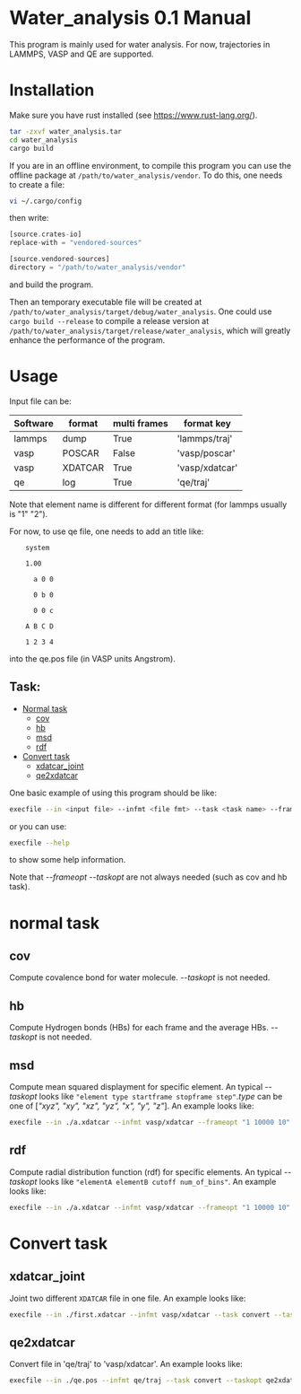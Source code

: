 <span style="font-size:larger;">Water_analysis 0.1 Manual</span>
========
This program is mainly used for water analysis. For now, trajectories in LAMMPS, VASP and QE are supported.

# Installation
Make sure you have rust installed (see https://www.rust-lang.org/).

```bash
tar -zxvf water_analysis.tar
cd water_analysis
cargo build
```
If you are in an offline environment, to compile this program you can use the offline package at `/path/to/water_analysis/vendor`. To do this, one needs to create a file:
```bash
vi ~/.cargo/config
```
then write:
```rust
[source.crates-io]
replace-with = "vendored-sources"

[source.vendored-sources]
directory = "/path/to/water_analysis/vendor"
```
and build the program.

Then an temporary executable file will be created at  `/path/to/water_analysis/target/debug/water_analysis`. One could use `cargo build --release` to compile a release version at `/path/to/water_analysis/target/release/water_analysis`, which will greatly enhance the performance of the program.

# Usage
Input file can be:

| Software | format  | multi frames | format key     |
| ---      | ---     | ---          | ---            |
| lammps   | dump    |    True      | 'lammps/traj'  |
| vasp     | POSCAR  |    False     | 'vasp/poscar'  |
| vasp     | XDATCAR |    True      | 'vasp/xdatcar' |
| qe       | log     |    True      | 'qe/traj'      |

Note that element name is different for different format (for lammps usually is "1" "2").

For now, to use qe file, one needs to add an title like:
```
    system

    1.00

      a 0 0

      0 b 0

      0 0 c

    A B C D

    1 2 3 4
```
into the qe.pos file (in VASP units Angstrom).


## Task:
- [Normal task](#normal-task)
  - [cov](#cov)
  - [hb](#hb)
  - [msd](#msd)
  - [rdf](#rdf)
- [Convert task](#convert-task)
  - [xdatcar_joint](#xdatcar-joint)
  - [qe2xdatcar](#qe2xdatcar)

One basic example of using this program should be like:
```bash
execfile --in <input file> --infmt <file fmt> --task <task name> --frameopt <FrameStart FrameStop FrameStep> --taskopt <taskopt1 taskopt2 ...> --out <output file>
```
or you can use:
```bash
execfile --help
```

to show some help information.

Note that *--frameopt* *--taskopt* are not always needed (such as cov and hb task).


# normal task

## cov
Compute covalence bond for water molecule. *--taskopt* is not needed.


## hb
Compute Hydrogen bonds (HBs) for each frame and the average HBs. *--taskopt* is not needed.

## msd
Compute mean squared displayment for specific element. An typical *--taskopt* looks like `"element type startframe stopframe step"`.*type* can be one of [*"xyz", "xy", "xz", "yz", "x", "y", "z"*]. An example looks like:
```bash
execfile --in ./a.xdatcar --infmt vasp/xdatcar --frameopt "1 10000 10" --task msd --taskopt "O xyz 1 5000 200" --out ./rdf.dat
```

## rdf
Compute radial distribution function (rdf) for specific elements. An typical *--taskopt* looks like `"elementA elementB cutoff num_of_bins"`. An example looks like:
```bash
execfile --in ./a.xdatcar --infmt vasp/xdatcar --frameopt "1 10000 10" --task rdf --taskopt "O O 6 240" --out ./rdf.dat
```


# Convert task


## xdatcar_joint
Joint two different `XDATCAR` file in one file. An example looks like:
```bash
execfile --in ./first.xdatcar --infmt vasp/xdatcar --task convert --taskopt ./second.xdatcar --out ./XDATCAR
```

## qe2xdatcar
Convert file in 'qe/traj' to 'vasp/xdatcar'. An example looks like:
```bash
execfile --in ./qe.pos --infmt qe/traj --task convert --taskopt qe2xdatcar --out ./some.xdatcar
```